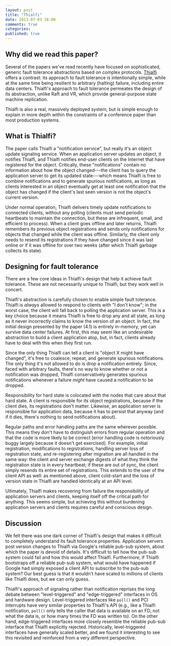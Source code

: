 ```yaml
---
layout: post
title: "Thialfi"
date: 2013-07-03 16:00
comments: true
categories: 
published: true
---
```


## Why did we read this paper?

Several of the papers we've read recently have focused on
sophisticated, generic fault tolerance abstractions based on complex
protocols.  [Thialfi](http://www.cs.columbia.edu/~lierranli/coms6998-11Fall2012/papers/thia_sosp2011.pdf)
 offers a contrast: its approach to fault tolerance
is intentionally simple, while at the same time being resilient to
arbitrary (halting) failure, including entire data centers.  Thialfi's
approach to fault tolerance permeates the design of its abstraction,
unlike Raft and VR, which provide general-purpose state machine
replication.

Thialfi is also a real, massively deployed system, but is simple
enough to explain in more depth within the constraints of a conference
paper than most production systems.

## What is Thialfi?

The paper calls Thialfi a "notification service", but really it's an
object update signaling service.  When an application server updates
an object, it notifies Thialfi, and Thialfi notifies end-user clients
on the Internet that have registered for the object.  Critically,
these "notifications" contain no information about how the object
changed---the client has to query the application server to get its
updated state---which means Thialfi is free to combine notifications
and to generate spurious notifications, as long as clients interested
in an object eventually get at least one notification that the object
has changed if the client's last seen version is not the object's
current version.

Under normal operation, Thialfi delivers timely update notifications
to connected clients, without any polling (clients must send periodic
heartbeats to maintain the connection, but these are infrequent,
small, and efficient to process).  When a client goes offline and
later returns, Thialfi remembers its previous object registrations and
sends only notifications for objects that changed while the client was
offline.  Similarly, the client only needs to resend its registrations
if they have changed since it was last online or if it was offline for
over two weeks (after which Thialfi garbage collects its state).

## Designing for fault tolerance

There are a few core ideas in Thialfi's design that help it achieve
fault tolerance.  These are not necessarily unique to Thialfi, but
they work well in concert.

Thialfi's abstraction is carefully chosen to enable simple fault
tolerance.  Thialfi is *always* allowed to respond to clients with "I
don't know"; in the worst case, the client will fall back to polling
the application server.  This is a key choice because it means Thialfi
is free to drop any and all state, as long as it never incorrectly
claims to know the version of an object.  In fact, the initial design
presented by the paper (4.1) is entirely in-memory, yet can survive
data center failures.  At first, this may seem like an undesirable
abstraction to build a client application atop, but, in fact, clients
already have to deal with this when they first run.

Since the only thing Thialfi can tell a client is "object X might have
changed", it's free to coalesce, repeat, and generate spurious
notifications.  The only thing it's not allowed to do is drop a
notification entirely.  Since, faced with arbitrary faults, there's no
way to know whether or not a notification was dropped, Thialfi
conservatively generates spurious notifications whenever a failure
*might* have caused a notification to be dropped.

Responsibility for hard state is colocated with the nodes that care
about that hard state.  A client is responsible for its object
registrations, because if the client dies, its registrations don't
matter.  Likewise, an application server is responsible for
application data, because it has to persist that anyway (and if it
dies, there's nothing to send notifications about).

Regular paths and error handling paths are the same wherever possible.
This means they don't have to distinguish errors from regular
operation and that the code is more likely to be correct (error
handling code is notoriously buggy largely because it doesn't get
exercised).  For example, initial registration, modifications to
registrations, handling server loss of registration state, and
re-registering after migration are all handled in the same way: the
client and server exchange digests of what they think the registration
state is in every heartbeat; if these are out of sync, the client
simply resends its entire set of registrations.  This extends to the
user of the client API as well: as mentioned above, client cold-start
and the loss of version state in Thialfi are handled identically at an
API level.

Ultimately, Thialfi makes recovering from failure the responsibility
of application servers and clients, keeping itself off the critical
path for anything.  This seems simple, but achieving this without
burdening application servers and clients requires careful and
conscious design.

## Discussion

We felt there was one dark corner of Thialfi's design that makes it
difficult to completely understand its fault tolerance properties.
Application servers post version changes to Thialfi via Google's
reliable pub-sub system, about which the paper is devoid of details.
It's difficult to tell how the pub-sub system could fail and how this
would affect Thialfi.  Furthermore, if Thialfi bootstraps off a
reliable pub-sub system, what would have happened if Google had simply
exposed a client API to subscribe to the pub-sub system?  Our best
guess is that it wouldn't have scaled to millions of clients like
Thialfi does, but we can only guess.

Thialfi's approach of signaling rather than notification reprises the
long debate between "level-triggered" and "edge-triggered" interfaces
in OS and hardware design.  Level-triggered interfaces like `poll()`
and PCI interrupts have very similar properties to Thialfi's API
(e.g., like a Thialfi notification, `poll()` only tells the caller
that data is available on an FD, not what the data is, or how many
times the FD was written to).  On the other hand, edge-triggered
interfaces more closely resemble the reliable pub-sub interface that
Thialfi explicitly rejected.  Historically, level-triggered interfaces
have generally scaled better, and we found it interesting to see this
revisited and reinforced from a very different perspective.
